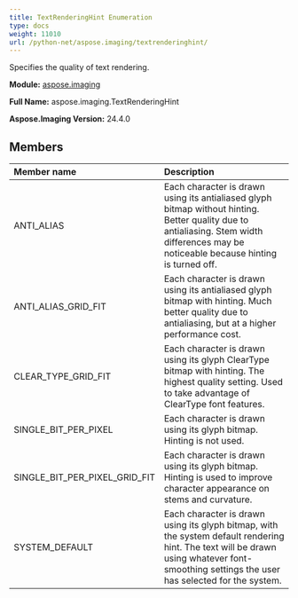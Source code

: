 ```yaml
---
title: TextRenderingHint Enumeration
type: docs
weight: 11010
url: /python-net/aspose.imaging/textrenderinghint/
---
```


Specifies the quality of text rendering.

**Module:** [aspose.imaging](/imaging/python-net/aspose.imaging/)

**Full Name:** aspose.imaging.TextRenderingHint

**Aspose.Imaging Version:** 24.4.0

## **Members**
| **Member name** | **Description** |
| :- | :- |
| ANTI_ALIAS | Each character is drawn using its antialiased glyph bitmap without hinting. Better quality due to antialiasing. Stem width differences may be noticeable because hinting is turned off. |
| ANTI_ALIAS_GRID_FIT | Each character is drawn using its antialiased glyph bitmap with hinting. Much better quality due to antialiasing, but at a higher performance cost. |
| CLEAR_TYPE_GRID_FIT | Each character is drawn using its glyph ClearType bitmap with hinting. The highest quality setting. Used to take advantage of ClearType font features. |
| SINGLE_BIT_PER_PIXEL | Each character is drawn using its glyph bitmap. Hinting is not used. |
| SINGLE_BIT_PER_PIXEL_GRID_FIT | Each character is drawn using its glyph bitmap. Hinting is used to improve character appearance on stems and curvature. |
| SYSTEM_DEFAULT | Each character is drawn using its glyph bitmap, with the system default rendering hint. The text will be drawn using whatever font-smoothing settings the user has selected for the system. |
